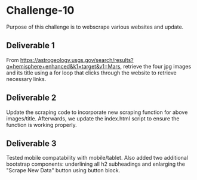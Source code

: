 # Challenge-10

Purpose of this challenge is to webscrape various websites and update.

## Deliverable 1
From https://astrogeology.usgs.gov/search/results?q=hemisphere+enhanced&k1=target&v1=Mars, retrieve the four jpg images and its title using a for loop that clicks through the website to retrieve necessary links.

## Deliverable 2
Update the scraping code to incorporate new scraping function for above images/title. Afterwards, we update the index.html script to ensure the function is working properly.

## Deliverable 3
Tested mobile compatability with mobile/tablet. Also added two additional bootstrap components: underlining all h2 subheadings and enlarging the "Scrape New Data" button using button block.